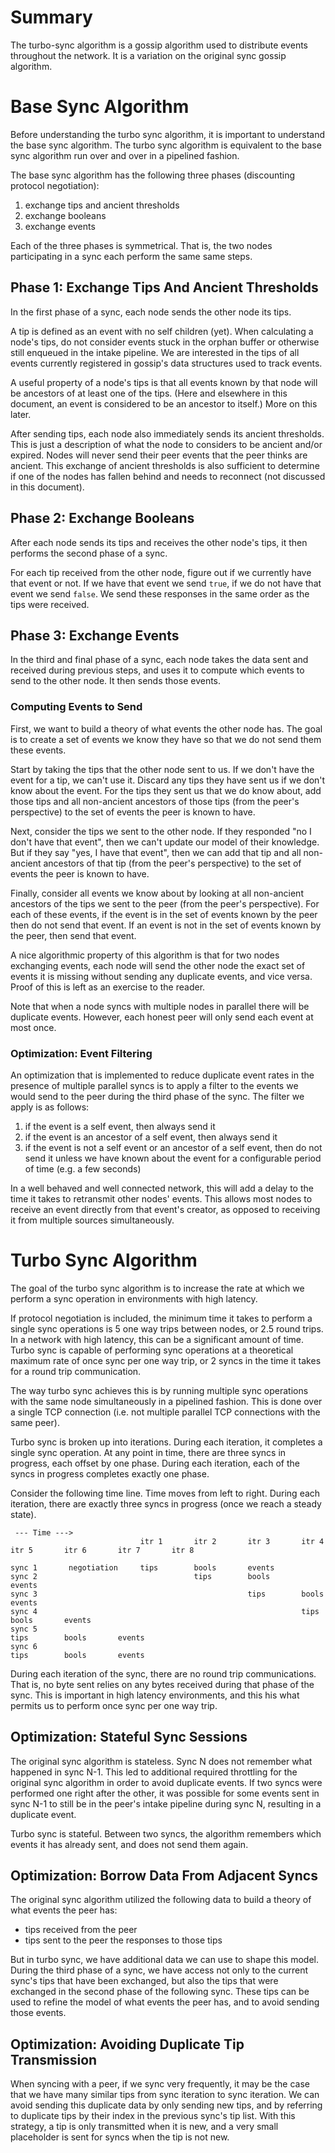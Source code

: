 # Summary

The turbo-sync algorithm is a gossip algorithm used to distribute events throughout the network. It is a variation
on the original sync gossip algorithm.

# Base Sync Algorithm

Before understanding the turbo sync algorithm, it is important to understand the base sync algorithm. The turbo sync
algorithm is equivalent to the base sync algorithm run over and over in a pipelined fashion.

The base sync algorithm has the following three phases (discounting protocol negotiation):

1) exchange tips and ancient thresholds
2) exchange booleans
3) exchange events

Each of the three phases is symmetrical. That is, the two nodes participating in a sync each perform the same
same steps.

## Phase 1: Exchange Tips And Ancient Thresholds

In the first phase of a sync, each node sends the other node its tips.

A tip is defined as an event with no self children (yet). When calculating a node's tips, do not consider events stuck
in the orphan buffer or otherwise still enqueued in the intake pipeline. We are interested in the tips of all events
currently registered in gossip's data structures used to track events.

A useful property of a node's tips is that all events known by that node will be ancestors of at least
one of the tips. (Here and elsewhere in this document, an event is considered to be an ancestor to itself.)
More on this later.

After sending tips, each node also immediately sends its ancient thresholds. This is just a description of what the
node to considers to be ancient and/or expired. Nodes will never send their peer events that the peer thinks are
ancient. This exchange of ancient thresholds is also sufficient to determine if one of the nodes has fallen behind
and needs to reconnect (not discussed in this document).

## Phase 2: Exchange Booleans

After each node sends its tips and receives the other node's tips, it then performs the second phase of a sync.

For each tip received from the other node, figure out if we currently have that event or not. If we have that event
we send `true`, if we do not have that event we send `false`. We send these responses in the same order as the tips
were received.

## Phase 3: Exchange Events

In the third and final phase of a sync, each node takes the data sent and received during previous steps, and uses it
to compute which events to send to the other node. It then sends those events.

### Computing Events to Send

First, we want to build a theory of what events the other node has. The goal is to create a set of events we know they
have so that we do not send them these events.

Start by taking the tips that the other node sent to us. If we don't have the event for a tip, we can't use it.
Discard any tips they have sent us if we don't know about the event. For the tips they sent us that we do know about,
add those tips and all non-ancient ancestors of those tips (from the peer's perspective) to the set of events the peer
is known to have.

Next, consider the tips we sent to the other node. If they responded "no I don't have that event", then we can't update
our model of their knowledge. But if they say "yes, I have that event", then we can add that tip and all non-ancient
ancestors of that tip (from the peer's perspective) to the set of events the peer is known to have.

Finally, consider all events we know about by looking at all non-ancient ancestors of the tips we sent to the peer
(from the peer's perspective). For each of these events, if the event is in the set of events known by the peer then
do not send that event. If an event is not in the set of events known by the peer, then send that event.

A nice algorithmic property of this algorithm is that for two nodes exchanging events, each node will send the other
node the exact set of events it is missing without sending any duplicate events, and vice versa. Proof of this is
left as an exercise to the reader.

Note that when a node syncs with multiple nodes in parallel there will be duplicate events. However, each honest
peer will only send each event at most once.

### Optimization: Event Filtering

An optimization that is implemented to reduce duplicate event rates in the presence of multiple parallel syncs is
to apply a filter to the events we would send to the peer during the third phase of the sync. The filter we apply is
as follows:

1) if the event is a self event, then always send it
2) if the event is an ancestor of a self event, then always send it
3) if the event is not a self event or an ancestor of a self event, then do not send it unless we have known about
   the event for a configurable period of time (e.g. a few seconds)

In a well behaved and well connected network, this will add a delay to the time it takes to retransmit other nodes'
events. This allows most nodes to receive an event directly from that event's creator, as opposed to receiving it
from multiple sources simultaneously.

# Turbo Sync Algorithm

The goal of the turbo sync algorithm is to increase the rate at which we perform a sync operation in environments with
high latency.

If protocol negotiation is included, the minimum time it takes to perform a single sync operations is 5 one way trips
between nodes, or 2.5 round trips. In a network with high latency, this can be a significant amount of time. Turbo
sync is capable of performing sync operations at a theoretical maximum rate of once sync per one way trip, or 2 syncs
in the time it takes for a round trip communication.

The way turbo sync achieves this is by running multiple sync operations with the same node simultaneously in a
pipelined fashion. This is done over a single TCP connection (i.e. not multiple parallel TCP connections with
the same peer).

Turbo sync is broken up into iterations. During each iteration, it completes a single sync operation. At any point in
time, there are three syncs in progress, each offset by one phase. During each iteration, each of the syncs in progress
completes exactly one phase.

Consider the following time line. Time moves from left to right. During each iteration, there are exactly three syncs
in progress (once we reach a steady state).

```
 --- Time --->
                             itr 1       itr 2       itr 3       itr 4       itr 5       itr 6       itr 7       itr 8

sync 1       negotiation     tips        bools       events  
sync 2                                   tips        bools       events  
sync 3                                               tips        bools       events  
sync 4                                                           tips        bools       events  
sync 5                                                                       tips        bools       events  
sync 6                                                                                   tips        bools       events  
```

During each iteration of the sync, there are no round trip communications. That is, no byte sent relies on any bytes
received during that phase of the sync. This is important in high latency environments, and this his what permits us
to perform once sync per one way trip.

## Optimization: Stateful Sync Sessions

The original sync algorithm is stateless. Sync N does not remember what happened in sync N-1. This led to additional
required throttling for the original sync algorithm in order to avoid duplicate events. If two syncs were performed one
right after the other, it was possible for some events sent in sync N-1 to still be in the peer's intake pipeline during
sync N, resulting in a duplicate event.

Turbo sync is stateful. Between two syncs, the algorithm remembers which events it has already sent, and does not send
them again.

## Optimization: Borrow Data From Adjacent Syncs

The original sync algorithm utilized the following data to build a theory of what events the peer has:

- tips received from the peer
- tips sent to the peer the responses to those tips

But in turbo sync, we have additional data we can use to shape this model. During the third phase of a sync, we have
access not only to the current sync's tips that have been exchanged, but also the tips that were exchanged in the second
phase of the following sync. These tips can be used to refine the model of what events the peer has, and to avoid
sending those events.

## Optimization: Avoiding Duplicate Tip Transmission

When syncing with a peer, if we sync very frequently, it may be the case that we have many similar tips from sync
iteration to sync iteration. We can avoid sending this duplicate data by only sending new tips, and by referring
to duplicate tips by their index in the previous sync's tip list. With this strategy, a tip is only transmitted when
it is new, and a very small placeholder is sent for syncs when the tip is not new.
